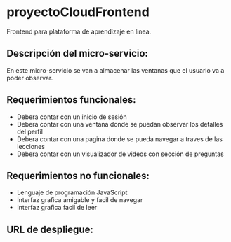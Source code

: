 # proyectoCloudFrontend
Frontend para plataforma de aprendizaje en linea.

## Descripción del micro-servicio: 
En este micro-servicio se van a almacenar las ventanas que el usuario va a poder observar. 

## Requerimientos funcionales:
- Debera contar con un inicio de sesión
- Debera contar con una ventana donde se puedan observar los detalles del perfil
- Debera contar con una pagina donde se pueda navegar a traves de las lecciones
- Debera contar con un visualizador de videos con sección de preguntas 

## Requerimientos no funcionales:
- Lenguaje de programación JavaScript
- Interfaz grafica amigable y facil de navegar
- Interfaz grafica facil de leer

## URL de despliegue:
